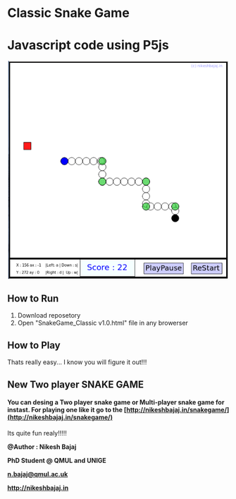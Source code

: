 # Classic Snake Game
# Javascript code using P5js
<p align="center">
  <img src="https://raw.githubusercontent.com/Nikeshbajaj/ClassicSnakeGame/master/Screenshot.png" width="500"/>
</p>

## How to Run
1. Download reposetory
2. Open "SnakeGame_Classic v1.0.html" file in any browerser

## How to Play
Thats really easy... I know you will figure it out!!!



## New Two player SNAKE GAME
#### You can desing a Two player snake game or Multi-player snake game for instast. For playing one like it go to the [http://nikeshbajaj.in/snakegame/](http://nikeshbajaj.in/snakegame/)

Its quite fun realy!!!!!


**@Author : Nikesh Bajaj**

**PhD Student @ QMUL and UNIGE**

**n.bajaj@qmul.ac.uk**

**http://nikeshbajaj.in**
